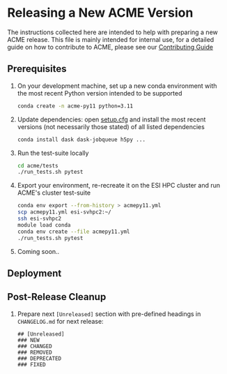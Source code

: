 # Releasing a New ACME Version

The instructions collected here are intended to help with preparing a
new ACME release. This file is mainly intended for internal use, for a
detailed guide on how to contribute to ACME, please see our
[Contributing Guide](https://esi-acme.readthedocs.io/en/latest/contributing.html)

## Prerequisites

1. On your development machine, set up a new conda environment with the
   most recent Python version intended to be supported

   ```bash
   conda create -n acme-py11 python=3.11
   ```

1. Update dependencies: open [setup.cfg](./setup.cfg) and install the
   most recent versions (not necessarily those stated) of all listed dependencies

   ```bash
   conda install dask dask-jobqueue h5py ...
   ```

1. Run the test-suite locally

   ```bash
   cd acme/tests
   ./run_tests.sh pytest
   ```

1. Export your environment, re-recreate it on the ESI HPC cluster and run
   ACME's cluster test-suite

   ```bash
   conda env export --from-history > acmepy11.yml
   scp acmepy11.yml esi-svhpc2:~/
   ssh esi-svhpc2
   module load conda
   conda env create --file acmepy11.yml
   ./run_tests.sh pytest
   ```

1. Coming soon..

## Deployment

## Post-Release Cleanup

1. Prepare next `[Unreleased]` section with pre-defined headings in
   `CHANGELOG.md` for next release:

   ```text
   ## [Unreleased]
   ### NEW
   ### CHANGED
   ### REMOVED
   ### DEPRECATED
   ### FIXED
   ```
